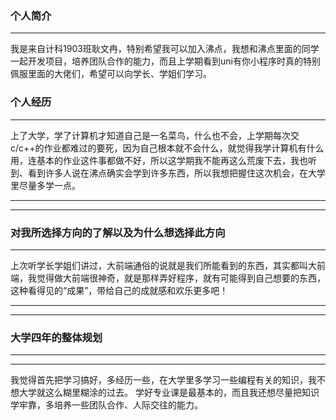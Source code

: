 ### 个人简介

------

​      我是来自计科1903班耿文冉，特别希望我可以加入沸点，我想和沸点里面的同学一起开发项目，培养团队合作的能力，而且上学期看到uni有你小程序时真的特别佩服里面的大佬们，希望可以向学长、学姐们学习。

### 个人经历

------

​       上了大学，学了计算机才知道自己是一名菜鸟，什么也不会，上学期每次交c/c++的作业都难过的要死，因为自己根本就不会什么，就觉得我学计算机有什么用，连基本的作业这件事都做不好，所以这学期我不能再这么荒废下去，我也听到、看到许多人说在沸点确实会学到许多东西，所以我想把握住这次机会，在大学里尽量多学一点。

------

------

### 对我所选择方向的了解以及为什么想选择此方向

------

​       上次听学长学姐们讲过，大前端通俗的说就是我们所能看到的东西，其实都叫大前端，我觉得做大前端很神奇，就是那样弄好程序，就有可能得到自己想要的东西，这种看得见的“成果”，带给自己的成就感和欢乐更多吧！

------

------

### 大学四年的整体规划

------

------

​        我觉得首先把学习搞好，多经历一些，在大学里多学习一些编程有关的知识，我不想大学就这么糊里糊涂的过去。     学好专业课是最基本的，而且我还想尽量把知识学牢靠，多培养一些团队合作、人际交往的能力。